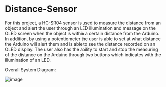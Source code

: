 # Distance-Sensor
For this project, a HC-SR04 sensor is used to measure the distance from an object and alert the user through an LED illumination 
and message on the OLED screen when the object is within a certain distance from the Arduino. In addition, by using a potentiometer
the user is able to set at what distance the Arduino will alert them and is able to see the distance recorded on an OLED display.
The user also has the ability to start and stop the measuring of the distance on the Arduino through two buttons which indicates
with the illumination of an LED. 

Overall System Diagram:

![image](https://user-images.githubusercontent.com/44977115/201170510-8fc57412-c8f4-43e1-b7c9-77e4f8c1c234.png)
